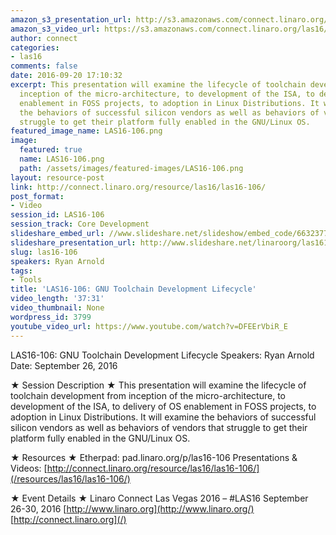 ```yaml
---
amazon_s3_presentation_url: http://s3.amazonaws.com/connect.linaro.org/las16/Presentations/Monday/LAS16-106%20-%20GNU%20Toolchain%20Development%20Lifecycle.pptx
amazon_s3_video_url: https://s3.amazonaws.com/connect.linaro.org/las16/Videos/Monday/LAS16-106%20GNU%20Toolchain%20Development%20Lifecycle.mp4
author: connect
categories:
- las16
comments: false
date: 2016-09-20 17:10:32
excerpt: This presentation will examine the lifecycle of toolchain development from
  inception of the micro-architecture, to development of the ISA, to delivery of OS
  enablement in FOSS projects, to adoption in Linux Distributions. It will examine
  the behaviors of successful silicon vendors as well as behaviors of vendors that
  struggle to get their platform fully enabled in the GNU/Linux OS.
featured_image_name: LAS16-106.png
image:
  featured: true
  name: LAS16-106.png
  path: /assets/images/featured-images/LAS16-106.png
layout: resource-post
link: http://connect.linaro.org/resource/las16/las16-106/
post_format:
- Video
session_id: LAS16-106
session_track: Core Development
slideshare_embed_url: //www.slideshare.net/slideshow/embed_code/66323771
slideshare_presentation_url: http://www.slideshare.net/linaroorg/las16106-gnu-toolchain-development-lifecycle
slug: las16-106
speakers: Ryan Arnold
tags:
- Tools
title: 'LAS16-106: GNU Toolchain Development Lifecycle'
video_length: '37:31'
video_thumbnail: None
wordpress_id: 3799
youtube_video_url: https://www.youtube.com/watch?v=DFEErVbiR_E
---
```


LAS16-106: GNU Toolchain Development Lifecycle
Speakers: Ryan Arnold
Date: September 26, 2016

★ Session Description ★
This presentation will examine the lifecycle of toolchain development from inception of the micro-architecture, to development of the ISA, to delivery of OS enablement in FOSS projects, to adoption in Linux Distributions. It will examine the behaviors of successful silicon vendors as well as behaviors of vendors that struggle to get their platform fully enabled in the GNU/Linux OS.

★ Resources ★
Etherpad: pad.linaro.org/p/las16-106
Presentations & Videos: [http://connect.linaro.org/resource/las16/las16-106/](/resources/las16/las16-106/)

★ Event Details ★
Linaro Connect Las Vegas 2016 – #LAS16
September 26-30, 2016
[http://www.linaro.org](http://www.linaro.org/)
[http://connect.linaro.org](/)